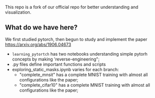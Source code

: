 This repo is a fork of our official repo for better understanding and visualization.

## What do we have here?
We first studied pytorch, then begun to study and implement the paper https://arxiv.org/abs/1906.04673

- `learning_pytortch` has two notebooks understanding simple pytorh concepts by making 'reverse-engineering";
- .py files define important functions and scripts
- exploring_static_masks.ipynb varies for each branch:
  - "complete_mnsit" has a complete MNIST training with almost all configurations like the paper;
  - "complete_cifar10" has a complete MNIST training with almost all configurations like the paper;

